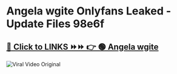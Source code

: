 
 # Angela wgite Onlyfans Leaked - Update Files 98e6f

## <h2><a href="https://clipsfans.com/Angela_wgite&ref=git">🔗 Click to LINKS ⏩⏩ 👉 🟢 Angela wgite </a></h2>

<a href="https://clipsfans.com/Angela_wgite&ref=git" rel="nofollow" data-target="animated-image.originalLink"><img src="https://i.ibb.co.com/xMMVF88/686577567.gif" alt="Viral Video Original" style="max-width: 100%; display: inline-block;" data-target="animated-image.originalImage"></a>

